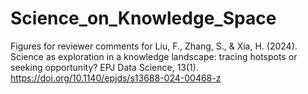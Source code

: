 # Science_on_Knowledge_Space
Figures for reviewer comments for Liu, F., Zhang, S., & Xia, H. (2024). Science as exploration in a knowledge landscape: tracing hotspots or seeking opportunity? EPJ Data Science, 13(1). https://doi.org/10.1140/epjds/s13688-024-00468-z
